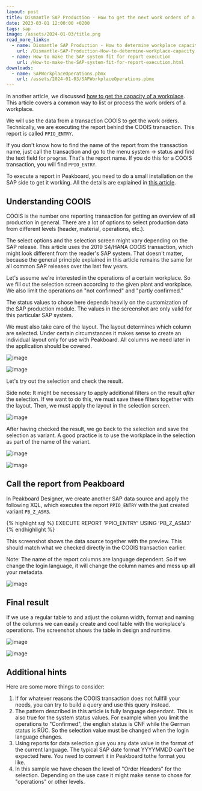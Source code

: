 ```yaml
---
layout: post
title: Dismantle SAP Production - How to get the next work orders of a workplace by using COOIS transaction in Peakboard
date: 2023-03-01 12:00:00 +0200
tags: sap
image: /assets/2024-01-03/title.png
read_more_links:
  - name: Dismantle SAP Production - How to determine workplace capacity
    url: /Dismantle-SAP-Production-How-to-determine-workplace-capacity.html
  - name: How to make the SAP system fit for report execution
    url: /How-to-make-the-SAP-system-fit-for-report-execution.html
downloads:
  - name: SAPWorkplaceOperations.pbmx
    url: /assets/2024-01-03/SAPWorkplaceOperations.pbmx
---
```


In another article, we discussed [how to get the capacity of a workplace](/Dismantle-SAP-Production-How-to-determine-workplace-capacity.html). This article covers a common way to list or process the work orders of a workplace.

We will use the data from a transaction COOIS to get the work orders. Technically, we are executing the report behind the COOIS transaction. This report is called `PPIO_ENTRY`.

If you don't know how to find the name of the report from the transaction name, just call the transaction and go to the menu system -> status and find the text field for `program`. That's the report name. If you do this for a COOIS transaction, you will find `PPIO_ENTRY`.

To execute a report in Peakboard, you need to do a small installation on the SAP side to get it working. All the details are explained in [this article](/How-to-make-the-SAP-system-fit-for-report-execution.html).

## Understanding COOIS

COOIS is the number one reporting transaction for getting an overview of all production in general. There are a lot of options to select production data from different levels (header, material, operations, etc.).

The select options and the selection screen might vary depending on the SAP release. This article uses the 2019 S4/HANA COOIS transaction, which might look different from the reader's SAP system. That doesn't matter, because the general principle explained in this article remains the same for all common SAP releases over the last few years.

Let's assume we're interested in the operations of a certain workplace. So we fill out the selection screen according to the given plant and workplace. We also limit the operations on "not confirmed" and "partly confirmed."

The status values to chose here depends heavily on the customization of the SAP production module. The values in the screenshot are only valid for this particular SAP system.

We must also take care of the layout. The layout determines which column are selected. Under certain circumstances it makes sense to create an individual layout only for use with Peakboard. All columns we need later in the application should be covered.

![image](/assets/2024-01-03/010.png)

![image](/assets/2024-01-03/015.png)

Let's try out the selection and check the result.

Side note: It might be necessary to apply additional filters on the result *after* the selection. If we want to do this, we must save these filters together with the layout. Then, we must apply the layout in the selection screen.

![image](/assets/2024-01-03/020.png)

After having checked the result, we go back to the selection and save the selection as variant. A good practice is to use the workplace in the selection as part of the name of the variant.

![image](/assets/2024-01-03/030.png)

![image](/assets/2024-01-03/035.png)

## Call the report from Peakboard

In Peakboard Designer, we create another SAP data source and apply the following XQL, which executes the report `PPIO_ENTRY` with the just created variant `PB_Z_ASM3`.

{% highlight sql %}
EXECUTE REPORT 'PPIO_ENTRY' USING 'PB_Z_ASM3'
{% endhighlight %}

This screenshot shows the data source together with the preview. This should match what we checked directly in the COOIS transaction earlier.

Note: The name of the report columns are language dependent. So if we change the login language, it will change the column names and mess up all your metadata.

![image](/assets/2024-01-03/040.png)

## Final result

If we use a regular table to and adjust the column width, format and naming of the columns we can easily create and cool table with the workplace's operations. The screenshot shows the table in design and runtime.

![image](/assets/2024-01-03/050.png)

![image](/assets/2024-01-03/060.png)

## Additional hints

Here are some more things to consider:

1. If for whatever reasons the COOIS transaction does not fullfill your needs, you can try to build a query and use this query instead.
2. The pattern described in this article is fully language dependant. This is also true for the system status values. For example when you limit the operations to "Confirmed", the english status is CNF while the German status is RÜC. So the selection value must be changed when the login language changes.
3. Using reports for data selection give you any date value in the format of the current language. The typical SAP date format YYYYMMDD can't be expected here. You need to convert it in Peakboard tothe format you like.
4. In this sample we have chosen the level of "Order Headers" for the selection. Depending on the use case it might make sense to chose for "operations" or other levels.